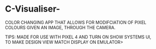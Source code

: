 # C-Visualiser-

COLOR CHANGING APP THAT ALLOWS FOR MODIFCIATION OF PIXEL COLOURS GIVEN AN IMAGE, THROUGH THE CAMERA.

TIPS: MADE FOR USE WITH PIXEL 4 AND TURN ON SHOW SYSTEMS UI, TO MAKE DESIGN VIEW MATCH DISPLAY ON EMULATOR>
